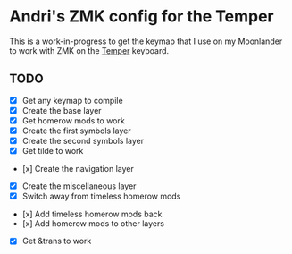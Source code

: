 # Andri's ZMK config for the Temper

This is a work-in-progress to get the keymap that I use on my Moonlander to work with ZMK on the [Temper](https://github.com/raeedcho/temper) keyboard.

## TODO

- [x] Get any keymap to compile
- [x] Create the base layer
- [x] Get homerow mods to work
- [x] Create the first symbols layer
- [x] Create the second symbols layer
- [x] Get tilde to work
- [x] Create the navigation layer
- [x] Create the miscellaneous layer
- [x] Switch away from timeless homerow mods
- [x] Add timeless homerow mods back
- [x] Add homerow mods to other layers
- [x] Get &trans to work
